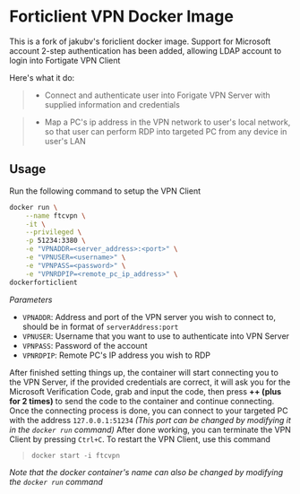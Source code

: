 
# Forticlient VPN Docker Image

  

This is a fork of jakubv's foriclient docker image. Support for Microsoft account 2-step authentication has been added, allowing LDAP account to login into Fortigate VPN Client

  

Here's what it do:

>  * Connect and authenticate user into Forigate VPN Server with supplied information and credentials

>  * Map a PC's ip address in the VPN network to user's local network, so that user can perform RDP into targeted PC from any device in user's LAN

  

## Usage

Run the following command to setup the VPN Client

```bash
docker run \
	--name ftcvpn \
	-it \
	--privileged \
	-p 51234:3380 \
	-e "VPNADDR=<server_address>:<port>" \
	-e "VPNUSER=<username>" \
	-e "VPNPASS=<password>" \
	-e "VPNRDPIP=<remote_pc_ip_address>" \
dockerforticlient
```
*Parameters*
* `VPNADDR`: Address and port of the VPN server you wish to connect to, should be in format of `serverAddress:port`
* `VPNUSER`: Username that you want to use to authenticate into VPN Server
* `VPNPASS`: Password of the account
* `VPNRDPIP`: Remote PC's IP address you wish to RDP

After finished setting things up, the container will start connecting you to the VPN Server, if the provided credentials are correct, it will ask you for the Microsoft Verification Code, grab and input the code, then press **++  (plus for 2 times)** to send the code to the container and continue connecting. Once the connecting process is done, you can connect to your targeted PC with the address `127.0.0.1:51234` *(This port can be changed by modifying it in the `docker run` command)*
After done working, you can terminate the VPN Client by pressing `Ctrl+C`. To restart the VPN Client, use this command 
> `docker start -i ftcvpn `

*Note that the docker container's name can also be changed by modifying the `docker run` command*